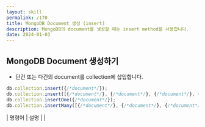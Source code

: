 ```yaml
---
layout: skill
permalink: /170
title: MongoDB Document 생성 (insert)
description: MongoDB의 document를 생성할 때는 insert method를 사용합니다.
date: 2024-01-03
---
```



## MongoDB Document 생성하기

- 단건 또는 다건의 document를 collection에 삽입합니다.

```js
db.collection.insert({/*document*/});
db.collection.insert([{/*document*/}, {/*document*/}, {/*document*/}, {/*document*/}, {/*document*/}]);
db.collection.insertOne({/*document*/});
db.collection.insertMany([{/*document*/}, {/*document*/}, {/*document*/}, {/*document*/}, {/*document*/}]);
```

| 명령어 | 설명 |
| 
